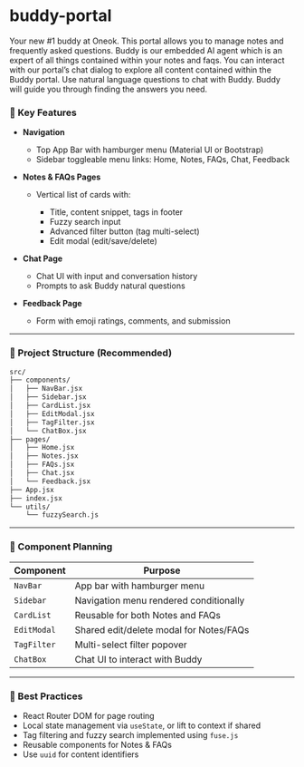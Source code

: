 # buddy-portal
Your new #1 buddy at Oneok.  This portal allows you to manage notes and frequently asked questions.  Buddy is our embedded AI agent which is an expert of all things contained within your notes and faqs.  You can interact with our portal’s chat dialog to explore all content contained within the Buddy portal.  Use natural language questions to chat with Buddy.  Buddy will guide you through finding the answers you need.

### 🔧 Key Features

* **Navigation**

  * Top App Bar with hamburger menu (Material UI or Bootstrap)
  * Sidebar toggleable menu links: Home, Notes, FAQs, Chat, Feedback

* **Notes & FAQs Pages**

  * Vertical list of cards with:

    * Title, content snippet, tags in footer
    * Fuzzy search input
    * Advanced filter button (tag multi-select)
    * Edit modal (edit/save/delete)

* **Chat Page**

  * Chat UI with input and conversation history
  * Prompts to ask Buddy natural questions

* **Feedback Page**

  * Form with emoji ratings, comments, and submission

---

### 📁 Project Structure (Recommended)

```bash
src/
├── components/
│   ├── NavBar.jsx
│   ├── Sidebar.jsx
│   ├── CardList.jsx
│   ├── EditModal.jsx
│   ├── TagFilter.jsx
│   └── ChatBox.jsx
├── pages/
│   ├── Home.jsx
│   ├── Notes.jsx
│   ├── FAQs.jsx
│   ├── Chat.jsx
│   └── Feedback.jsx
├── App.jsx
├── index.jsx
└── utils/
    └── fuzzySearch.js
```

---

### 🧱 Component Planning

| Component   | Purpose                                 |
| ----------- | --------------------------------------- |
| `NavBar`    | App bar with hamburger menu             |
| `Sidebar`   | Navigation menu rendered conditionally  |
| `CardList`  | Reusable for both Notes and FAQs        |
| `EditModal` | Shared edit/delete modal for Notes/FAQs |
| `TagFilter` | Multi-select filter popover             |
| `ChatBox`   | Chat UI to interact with Buddy          |

---

### 📌 Best Practices

* React Router DOM for page routing
* Local state management via `useState`, or lift to context if shared
* Tag filtering and fuzzy search implemented using `fuse.js`
* Reusable components for Notes & FAQs
* Use `uuid` for content identifiers

